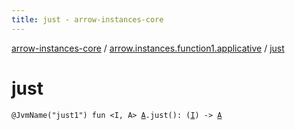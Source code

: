 ```yaml
---
title: just - arrow-instances-core
---
```


[arrow-instances-core](../index.html) / [arrow.instances.function1.applicative](index.html) / [just](./just.html)

# just

`@JvmName("just1") fun <I, A> `[`A`](just.html#A)`.just(): (`[`I`](just.html#I)`) -> `[`A`](just.html#A)